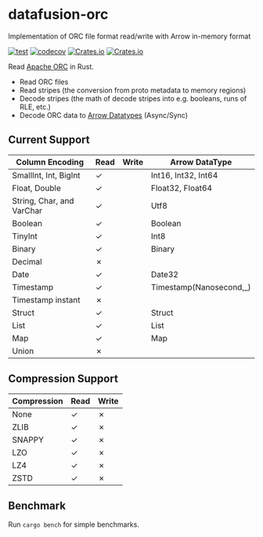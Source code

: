 # datafusion-orc
Implementation of ORC file format read/write with Arrow in-memory format

[![test](https://github.com/datafusion-contrib/datafusion-orc/actions/workflows/ci.yml/badge.svg)](https://github.com/datafusion-contrib/datafusion-orc/actions/workflows/ci.yml)
[![codecov](https://codecov.io/gh/WenyXu/orc-rs/branch/main/graph/badge.svg?token=2CSHZX02XM)](https://codecov.io/gh/WenyXu/orc-rs)
[![Crates.io](https://img.shields.io/crates/v/orc-rust)](https://crates.io/crates/orc-rust)
[![Crates.io](https://img.shields.io/crates/d/orc-rust)](https://crates.io/crates/orc-rust)

Read [Apache ORC](https://orc.apache.org/) in Rust.

* Read ORC files
* Read stripes (the conversion from proto metadata to memory regions)
* Decode stripes (the math of decode stripes into e.g. booleans, runs of RLE, etc.)
* Decode ORC data to [Arrow Datatypes](https://docs.rs/arrow/latest/arrow/datatypes/enum.DataType.html) (Async/Sync)


## Current Support

| Column Encoding           | Read | Write | Arrow DataType          |
| ------------------------- | ---- | ----- | ----------------------- |
| SmallInt, Int, BigInt     | ✓    |       | Int16, Int32, Int64     |
| Float, Double             | ✓    |       | Float32, Float64        |
| String, Char, and VarChar | ✓    |       | Utf8                    |
| Boolean                   | ✓    |       | Boolean                 |
| TinyInt                   | ✓    |       | Int8                    |
| Binary                    | ✓    |       | Binary                  |
| Decimal                   | ✗    |       |                         |
| Date                      | ✓    |       | Date32                  |
| Timestamp                 | ✓    |       | Timestamp(Nanosecond,_) |
| Timestamp instant         | ✗    |       |                         |
| Struct                    | ✓    |       | Struct                  |
| List                      | ✓    |       | List                    |
| Map                       | ✓    |       | Map                     |
| Union                     | ✗    |       |                         |


## Compression Support

| Compression | Read | Write |
| ----------- | ---- | ----- |
| None        | ✓    | ✗     |
| ZLIB        | ✓    | ✗     |
| SNAPPY      | ✓    | ✗     |
| LZO         | ✓    | ✗     |
| LZ4         | ✓    | ✗     |
| ZSTD        | ✓    | ✗     |

## Benchmark

Run `cargo bench` for simple benchmarks.

